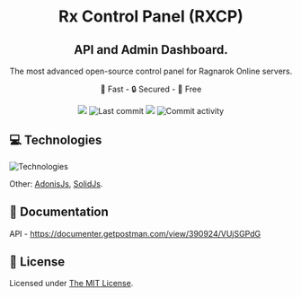 <h1 align="center">Rx Control Panel (RXCP)</h1>
<h2 align="center">API and Admin Dashboard.</h2>
<p align="center">The most advanced open-source control panel for Ragnarok Online servers.</p>
<p align="center">🚀 Fast - 🔒 Secured - 💖 Free</p>

<p align="center">
  <img src="https://img.shields.io/github/workflow/status/RxCP/rxcp/CI?style=flat-square&logo=appveyor">
  <img src="https://img.shields.io/github/last-commit/RxCP/rxcp.svg?style=flat-square&logo=appveyor" alt="Last commit">
  <img src="https://img.shields.io/github/package-json/v/RXCP/rxcp?style=flat-square&logo=appveyor">
  <img src="https://img.shields.io/github/license/RxCP/rxcp?style=flat-square&logo=appveyor" alt="Commit activity">
</p>


## 💻 Technologies
![Technologies](https://skillicons.dev/icons?i=redis,mysql,nodejs,typescript,html,css,tailwindcss,astro)

Other: [AdonisJs](https://adonisjs.com/), [SolidJs](https://www.solidjs.com/).


## 📘 Documentation
API - https://documenter.getpostman.com/view/390924/VUjSGPdG

## 📄 License
Licensed under [The MIT License](https://opensource.org/licenses/MIT).
